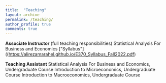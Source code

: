 ```yaml
---
title:  "Teaching"
layout: archive
permalink: /teaching/
author_profile: true
comments: true
---
```


**Associate Instructor** (full teaching responsibilities) 
Statistical Analysis For Business and Economics ["Syllabus"]((https://alirezamarahel.github.io/E370_Syllabus_Fall2022.pdf)

**Teaching Assistant**
Statistical Analysis For Business and Economics, Undergraduate Course
Introduction to Microeconomics, Undergraduate Course
Introduction to Macroeconomics, Undergraduate Course